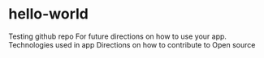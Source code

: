 # hello-world
Testing github repo
For future directions on how to use your app.
Technologies used in app
Directions on how to contribute to Open source
